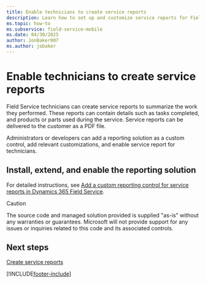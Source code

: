 ```yaml
---
title: Enable technicians to create service reports
description: Learn how to set up and customize service reports for Field Service technicians.
ms.topic: how-to
ms.subservice: field-service-mobile
ms.date: 04/30/2025
author: JonBaker007
ms.author: jobaker
---
```


# Enable technicians to create service reports

Field Service technicians can create service reports to summarize the work they performed. These reports can contain details such as tasks completed, and products or parts used during the service. Service reports can be delivered to the customer as a PDF file.

Administrators or developers can add a reporting solution as a custom control, add relevant customizations, and enable service report for technicians.

## Install, extend, and enable the reporting solution

For detailed instructions, see [Add a custom reporting control for service reports in Dynamics 365 Field Service](/dynamics365/guidance/resources/fs-reporting-solution-service-reports).

> [!CAUTION]
> The source code and managed solution provided is supplied "as-is" without any warranties or guarantees. Microsoft will not provide support for any issues or inquiries related to this code and its associated controls.

## Next steps

[Create service reports](create-service-report.md)

[!INCLUDE[footer-include](../../includes/footer-banner.md)]
